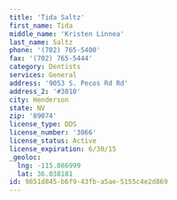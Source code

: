```yaml
---
title: 'Tida Saltz'
first_name: Tida
middle_name: 'Kristen Linnea'
last_name: Saltz
phone: '(702) 765-5400'
fax: '(702) 765-5444'
category: Dentists
services: General
address: '9053 S. Pecos Rd Rd'
address_2: '#3010'
city: Henderson
state: NV
zip: '89074'
license_type: DDS
license_number: '3066'
license_status: Active
license_expiration: 6/30/15
_geoloc:
  lng: -115.086999
  lat: 36.038181
id: 9851d845-b6f9-43fb-a5ae-5155c4e2d869
---
```

